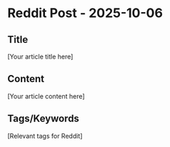 # Reddit Post - 2025-10-06

## Title
[Your article title here]

## Content
[Your article content here]

## Tags/Keywords
[Relevant tags for Reddit]
